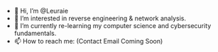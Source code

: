- 👋 Hi, I’m @Leuraie
- 👀 I’m interested in reverse engineering & network analysis.
- 🌱 I’m currently re-learning my computer science and cybersecurity fundamentals.
- 📫 How to reach me: (Contact Email Coming Soon)

<!---
Leuraie/Leuraie is a ✨ special ✨ repository because its `README.md` (this file) appears on your GitHub profile.
You can click the Preview link to take a look at your changes.
--->
